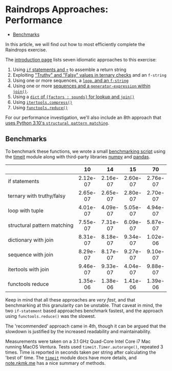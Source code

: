 # Raindrops Approaches: Performance

- [Benchmarks](#benchmarks)

In this article, we will find out how to most efficiently complete the Raindrops
exercise.

The [introduction page][approaches-intro] lists seven idiomatic approaches to
this exercise:

1. Using [`if` statements and `+`][approach-if-statements] to assemble a return
   string
2. Exploiting ["Truthy" and "Falsy" values in ternary
   checks][approach-truthy-and-falsey-with-fstring] and an `f-string`
3. Using one or more sequences, a [`loop`, and an
   `f-string`][approach-loop-and-fstring]
4. Using one or more [sequences and a `generator-expression` within
   `join()`][approach-sequence-with-join].
5. Using a [`dict` of `{factors : sounds}` for lookup and
   `join()`][approach-dict-and-join]
6. Using [`itertools.compress()`][approach-itertools-compress]
7. Using [`functools.reduce()`][approach-functools-reduce]

For our performance investigation, we'll also include an 8th approach that [uses
Python 3.10's `structural pattern matching`][PEP0622].

## Benchmarks

To benchmark these functions, we wrote a small [benchmarking
script][benchmark-application] using the [timeit][timeit] module along with
third-party libraries [numpy][numpy] and [pandas][pandas].

|                                       |    10    |    14    |    15    |    70    |   105    |   182    |   189    |   203    |   204    |   399    |   409    |   525    |   735    |   1575   |   3250   |
| ------------------------------------- | :------: | :------: | :------: | :------: | :------: | :------: | :------: | :------: | :------: | :------: | :------: | :------: | :------: | :------: | :------: |
| if&nbsp;statements                    | 2.12e-07 | 2.16e-07 | 2.60e-07 | 2.76e-07 | 2.98e-07 | 2.10e-07 | 2.59e-07 | 2.15e-07 | 2.10e-07 | 2.75e-07 | 2.61e-07 | 3.41e-07 | 2.99e-07 | 2.98e-07 | 2.13e-07 |
| ternary&nbsp;with&nbsp;truthy/falsy   | 2.65e-07 | 2.65e-07 | 2.80e-07 | 2.70e-07 | 2.91e-07 | 2.67e-07 | 2.73e-07 | 2.75e-07 | 2.69e-07 | 3.56e-07 | 2.02e-07 | 3.06e-07 | 3.06e-07 | 3.04e-07 | 2.89e-07 |
| loop&nbsp;with&nbsp;tuple             | 4.01e-07 | 4.09e-07 | 5.05e-07 | 4.94e-07 | 6.48e-07 | 3.97e-07 | 5.25e-07 | 4.10e-07 | 2.04e-07 | 5.51e-07 | 4.06e-07 | 9.04e-07 | 6.16e-07 | 6.89e-07 | 4.33e-07 |
| structural&nbsp;pattern&nbsp;matching | 7.55e-07 | 7.31e-07 | 6.09e-07 | 5.87e-07 | 5.21e-07 | 7.11e-07 | 6.42e-07 | 7.19e-07 | 6.90e-07 | 6.49e-07 | 8.43e-07 | 5.00e-07 | 5.12e-07 | 5.21e-07 | 7.48e-07 |
| dictionary&nbsp;with&nbsp;join        | 8.31e-07 | 8.18e-07 | 9.34e-07 | 1.02e-06 | 9.75e-07 | 8.55e-07 | 9.13e-07 | 8.25e-07 | 8.32e-07 | 2.28e-06 | 9.22e-07 | 1.05e-06 | 2.42e-06 | 9.94e-07 | 8.46e-07 |
| sequence&nbsp;with&nbsp;join          | 8.29e-07 | 8.17e-07 | 9.27e-07 | 9.10e-07 | 9.62e-07 | 8.73e-07 | 9.70e-07 | 8.87e-07 | 9.40e-07 | 2.52e-06 | 9.74e-07 | 2.44e-06 | 2.57e-06 | 9.79e-07 | 8.67e-07 |
| itertools&nbsp;with&nbsp;join         | 9.46e-07 | 9.33e-07 | 4.04e-07 | 9.88e-07 | 1.01e-06 | 9.41e-07 | 9.91e-07 | 9.65e-07 | 9.80e-07 | 2.51e-06 | 1.10e-06 | 2.50e-06 | 1.02e-06 | 1.00e-06 | 9.60e-07 |
| functools&nbsp;reduce                 | 1.35e-06 | 1.38e-06 | 1.41e-06 | 1.39e-06 | 1.48e-06 | 1.33e-06 | 1.42e-06 | 1.37e-06 | 1.34e-06 | 1.39e-06 | 1.43e-06 | 1.45e-06 | 1.46e-06 | 1.45e-06 | 1.37e-06 |

Keep in mind that all these approaches are _very fast_, and that benchmarking at
this granularity can be unstable. That caveat in mind, the two `if-statement`
based approaches benchmark fastest, and the approach using `functools.reduce()`
was the slowest.

The 'recommended' approach came in 4th, though it can be argued that the
slowdown is justified by the increased readability and maintainability.

Measurements were taken on a 3.1 GHz Quad-Core Intel Core i7 Mac running MacOS
Ventura. Tests used `timeit.Timer.autorange()`, repeated 3 times. Time is
reported in seconds taken per string after calculating the 'best of' time. The
[`timeit`][timeit] module docs have more details, and
[note.nkmk.me][note_nkmk_me] has a nice summary of methods.

[PEP0622]: https://peps.python.org/pep-0622/
[approach-dict-and-join ]:
  https://exercism.org/tracks/python/exercises/raindrops/approaches/dict-and-join
[approach-functools-reduce]:
  https://exercism.org/tracks/python/exercises/raindrops/approaches/functools-reduce
[approach-if-statements]:
  https://exercism.org/tracks/python/exercises/raindrops/approaches/if-statements
[approach-itertools-compress]:
  https://exercism.org/tracks/python/exercises/raindrops/approaches/itertools-compress
[approach-loop-and-fstring]:
  https://exercism.org/tracks/python/exercises/raindrops/approaches/loop-and-fstring
[approach-sequence-with-join]:
  https://exercism.org/tracks/python/exercises/raindrops/approaches/sequence-with-join
[approach-truthy-and-falsey-with-fstring]:
  https://exercism.org/tracks/python/exercises/raindrops/approaches/truthy-and-falsey-with-fstring
[approaches-intro]:
  https://exercism.org/tracks/python/exercises/raindrops/approaches/introduction.md
[benchmark-application]:
  https://exercism.org/tracks/python/exercises/raindrops/.articles/code/Benchmark.py
[note_nkmk_me]: https://note.nkmk.me/en/python-timeit-measure/
[numpy]: https://numpy.org/
[pandas]: https://pandas.pydata.org/
[timeit]: https://docs.python.org/3/library/timeit.html#python-interface
